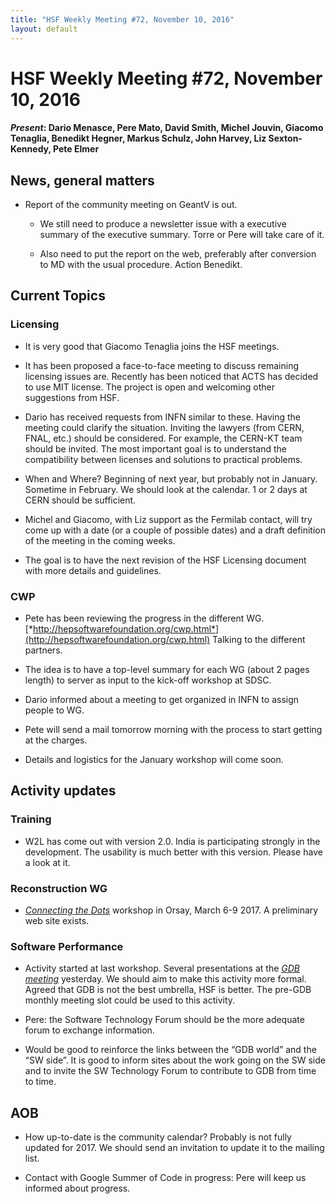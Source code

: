 ```yaml
---
title: "HSF Weekly Meeting #72, November 10, 2016"
layout: default
---
```


# HSF Weekly Meeting #72, November 10, 2016
#### *Present*: Dario Menasce, Pere Mato, David Smith, Michel Jouvin, Giacomo Tenaglia, Benedikt Hegner, Markus Schulz, John Harvey, Liz Sexton-Kennedy, Pete Elmer

## News, general matters

-   Report of the community meeting on GeantV is out.

    -   We still need to produce a newsletter issue with a executive summary of the executive summary. Torre or Pere will take care of it.

    -   Also need to put the report on the web, preferably after conversion to MD with the usual procedure. Action Benedikt.

## Current Topics

### Licensing

-   It is very good that Giacomo Tenaglia joins the HSF meetings.

-   It has been proposed a face-to-face meeting to discuss remaining licensing issues are. Recently has been noticed that ACTS has decided to use MIT license. The project is open and welcoming other suggestions from HSF.

-   Dario has received requests from INFN similar to these. Having the meeting could clarify the situation. Inviting the lawyers (from CERN, FNAL, etc.) should be considered. For example, the CERN-KT team should be invited. The most important goal is to understand the compatibility between licenses and solutions to practical problems.

-   When and Where? Beginning of next year, but probably not in January. Sometime in February. We should look at the calendar. 1 or 2 days at CERN should be sufficient.

-   Michel and Giacomo, with Liz support as the Fermilab contact, will try come up with a date (or a couple of possible dates) and a draft definition of the meeting in the coming weeks.

-   The goal is to have the next revision of the HSF Licensing document with more details and guidelines.

### CWP

-   Pete has been reviewing the progress in the different WG. [*http://hepsoftwarefoundation.org/cwp.html*](http://hepsoftwarefoundation.org/cwp.html) Talking to the different partners.

-   The idea is to have a top-level summary for each WG (about 2 pages length) to server as input to the kick-off workshop at SDSC.

-   Dario informed about a meeting to get organized in INFN to assign people to WG.

-   Pete will send a mail tomorrow morning with the process to start getting at the charges.

-   Details and logistics for the January workshop will come soon.

## Activity updates

### Training

-   W2L has come out with version 2.0. India is participating strongly in the development. The usability is much better with this version. Please have a look at it.

### Reconstruction WG

-   [*Connecting the Dots*](https://ctdwit2017.lal.in2p3.fr/) workshop in Orsay, March 6-9 2017. A preliminary web site exists.

### Software Performance

-   Activity started at last workshop. Several presentations at the [*GDB meeting*](https://indico.cern.ch/event/394788/) yesterday. We should aim to make this activity more formal. Agreed that GDB is not the best umbrella, HSF is better. The pre-GDB monthly meeting slot could be used to this activity.

-   Pere: the Software Technology Forum should be the more adequate forum to exchange information.

-   Would be good to reinforce the links between the “GDB world” and the “SW side”. It is good to inform sites about the work going on the SW side and to invite the SW Technology Forum to contribute to GDB from time to time.

## AOB

-   How up-to-date is the community calendar? Probably is not fully updated for 2017. We should send an invitation to update it to the mailing list.

-   Contact with Google Summer of Code in progress: Pere will keep us informed about progress.


